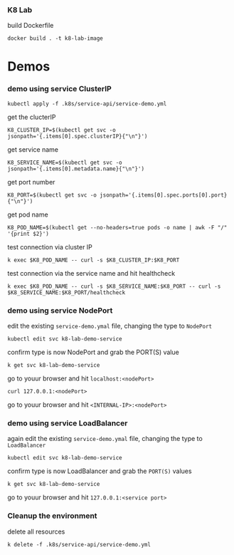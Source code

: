 
### K8 Lab

build Dockerfile

```
docker build . -t k8-lab-image
```

# Demos

<h3>demo using service ClusterIP </h3>

```
kubectl apply -f .k8s/service-api/service-demo.yml
```

get the clucterIP

```
K8_CLUSTER_IP=$(kubectl get svc -o jsonpath='{.items[0].spec.clusterIP}{"\n"}')
```

get service name

```
K8_SERVICE_NAME=$(kubectl get svc -o jsonpath='{.items[0].metadata.name}{"\n"}')
```

get port number

```
K8_PORT=$(kubectl get svc -o jsonpath='{.items[0].spec.ports[0].port}{"\n"}')
```

get pod name

```
K8_POD_NAME=$(kubectl get --no-headers=true pods -o name | awk -F "/" '{print $2}')
```

test connection via cluster IP

```
k exec $K8_POD_NAME -- curl -s $K8_CLUSTER_IP:$K8_PORT
```

test connection via the service name and hit healthcheck

```
k exec $K8_POD_NAME -- curl -s $K8_SERVICE_NAME:$K8_PORT -- curl -s  $K8_SERVICE_NAME:$K8_PORT/healthcheck
```


<h3>demo using service NodePort </h3>


edit the existing `service-demo.ymal` file, changing the type to `NodePort`

```
kubectl edit svc k8-lab-demo-service
```

confirm type is now NodePort and grab the PORT(S) value

```
k get svc k8-lab-demo-service
```

go to youur browser and hit `localhost:<nodePort>`

```
curl 127.0.0.1:<nodePort>
```

go to youur browser and hit `<INTERNAL-IP>:<nodePort>`


<h3>demo using service LoadBalancer </h3>


again edit the existing `service-demo.ymal` file, changing the type to `LoadBalancer`

```
kubectl edit svc k8-lab-demo-service
```

confirm type is now LoadBalancer and grab the `PORT(S)` values

```
k get svc k8-lab-demo-service
```

go to youur browser and hit `127.0.0.1:<service port>`

<h3>Cleanup the environment </h3>

delete all resources

```
k delete -f .k8s/service-api/service-demo.yml
```